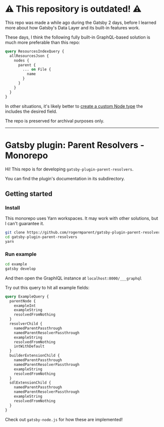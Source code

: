 # :warning: This repository is outdated! :warning:

This repo was made a while ago during the Gatsby 2 days, before I learned more about how Gatsby's Data Layer and its built-in features work.

These days, I think the following fully built-in GraphQL-based solution is much more preferable than this repo:

```graphql
query ResourcesIndexQuery {
  allResourcesJson {
    nodes {
      parent {
        ... on File {
          name
        }
      }
    }
  }
}
```

In other situations, it's likely better to [create a custom Node type](https://www.gatsbyjs.com/docs/reference/config-files/actions/#createNode) the includes the desired field.

The repo is preserved for archival purposes only.

---

# Gatsby plugin: Parent Resolvers - Monorepo

Hi! This repo is for developing `gatsby-plugin-parent-resolvers`.

You can find the plugin's documentation in its subdirectory.

## Getting started

### Install

This monorepo uses Yarn workspaces. It may work with other solutions, but I can't guarantee it.

```bash
git clone https://github.com/rogermparent/gatsby-plugin-parent-resolvers.git
cd gatsby-plugin-parent-resolvers
yarn
```

### Run example

```bash
cd example
gatsby develop
```

And then open the GraphIQL instance at `localhost:8000/___graphql`

Try out this query to hit all example fields:

```graphql
query ExampleQuery {
  parentNode {
    exampleInt
    exampleString
    resolvedFromNothing
  }
  resolverChild {
    namedParentPassthrough
    namedParentResolverPassthrough
    exampleString
    resolvedFromNothing
    intWithDefault
  }
  builderExtensionChild {
    namedParentPassthrough
    namedParentResolverPassthrough
    exampleString
    resolvedFromNothing
  }
  sdlExtensionChild {
    namedParentPassthrough
    namedParentResolverPassthrough
    exampleString
    resolvedFromNothing
  }
}
```

Check out `gatsby-node.js` for how these are implemented!
